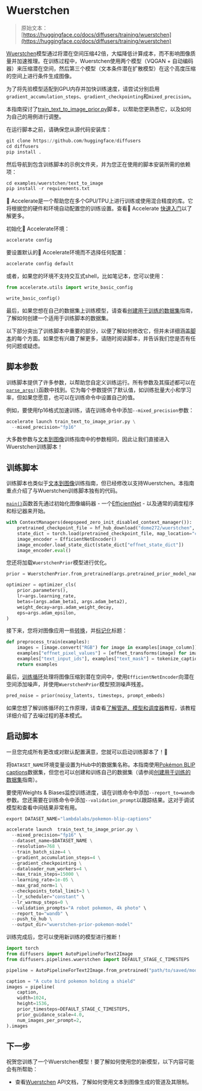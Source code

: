 # Wuerstchen

> 原始文本：[https://huggingface.co/docs/diffusers/training/wuerstchen](https://huggingface.co/docs/diffusers/training/wuerstchen)

[Wuerstchen](https://hf.co/papers/2306.00637)模型通过将潜在空间压缩42倍，大幅降低计算成本，而不影响图像质量并加速推理。在训练过程中，Wuerstchen使用两个模型（VQGAN + 自动编码器）来压缩潜在空间，然后第三个模型（文本条件潜在扩散模型）在这个高度压缩的空间上进行条件生成图像。

为了将先验模型适配到GPU内存并加快训练速度，请尝试分别启用`gradient_accumulation_steps`、`gradient_checkpointing`和`mixed_precision`。

本指南探讨了[train_text_to_image_prior.py](https://github.com/huggingface/diffusers/blob/main/examples/wuerstchen/text_to_image/train_text_to_image_prior.py)脚本，以帮助您更熟悉它，以及如何为自己的用例进行调整。

在运行脚本之前，请确保您从源代码安装库：

```py
git clone https://github.com/huggingface/diffusers
cd diffusers
pip install .
```

然后导航到包含训练脚本的示例文件夹，并为您正在使用的脚本安装所需的依赖项：

```py
cd examples/wuerstchen/text_to_image
pip install -r requirements.txt
```

🤗 Accelerate是一个帮助您在多个GPU/TPU上进行训练或使用混合精度的库。它将根据您的硬件和环境自动配置您的训练设置。查看🤗 Accelerate [快速入门](https://huggingface.co/docs/accelerate/quicktour)以了解更多。

初始化🤗 Accelerate环境：

```py
accelerate config
```

要设置默认的🤗 Accelerate环境而不选择任何配置：

```py
accelerate config default
```

或者，如果您的环境不支持交互式shell，比如笔记本，您可以使用：

```py
from accelerate.utils import write_basic_config

write_basic_config()
```

最后，如果您想在自己的数据集上训练模型，请查看[创建用于训练的数据集](create_dataset)指南，了解如何创建一个适用于训练脚本的数据集。

以下部分突出了训练脚本中重要的部分，以便了解如何修改它，但并未详细涵盖[脚本](https://github.com/huggingface/diffusers/blob/main/examples/wuerstchen/text_to_image/train_text_to_image_prior.py)的每个方面。如果您有兴趣了解更多，请随时阅读脚本，并告诉我们您是否有任何问题或疑虑。

## 脚本参数

训练脚本提供了许多参数，以帮助您自定义训练运行。所有参数及其描述都可以在[`parse_args()`](https://github.com/huggingface/diffusers/blob/6e68c71503682c8693cb5b06a4da4911dfd655ee/examples/wuerstchen/text_to_image/train_text_to_image_prior.py#L192)函数中找到。它为每个参数提供了默认值，如训练批量大小和学习率，但如果您愿意，也可以在训练命令中设置自己的值。

例如，要使用fp16格式加速训练，请在训练命令中添加`--mixed_precision`参数：

```py
accelerate launch train_text_to_image_prior.py \
  --mixed_precision="fp16"
```

大多数参数与[文本到图像](text2image#script-parameters)训练指南中的参数相同，因此让我们直接进入Wuerstchen训练脚本！

## 训练脚本

训练脚本也类似于[文本到图像](text2image#training-script)训练指南，但已经修改以支持Wuerstchen。本指南重点介绍了与Wuerstchen训练脚本独有的代码。

[`main()`](https://github.com/huggingface/diffusers/blob/6e68c71503682c8693cb5b06a4da4911dfd655ee/examples/wuerstchen/text_to_image/train_text_to_image_prior.py#L441)函数首先通过初始化图像编码器 - 一个[EfficientNet](https://github.com/huggingface/diffusers/blob/main/examples/wuerstchen/text_to_image/modeling_efficient_net_encoder.py) - 以及通常的调度程序和标记器来开始。

```py
with ContextManagers(deepspeed_zero_init_disabled_context_manager()):
    pretrained_checkpoint_file = hf_hub_download("dome272/wuerstchen", filename="model_v2_stage_b.pt")
    state_dict = torch.load(pretrained_checkpoint_file, map_location="cpu")
    image_encoder = EfficientNetEncoder()
    image_encoder.load_state_dict(state_dict["effnet_state_dict"])
    image_encoder.eval()
```

您还将加载`WuerstchenPrior`模型进行优化。

```py
prior = WuerstchenPrior.from_pretrained(args.pretrained_prior_model_name_or_path, subfolder="prior")

optimizer = optimizer_cls(
    prior.parameters(),
    lr=args.learning_rate,
    betas=(args.adam_beta1, args.adam_beta2),
    weight_decay=args.adam_weight_decay,
    eps=args.adam_epsilon,
)
```

接下来，您将对图像应用一些[转换](https://github.com/huggingface/diffusers/blob/65ef7a0c5c594b4f84092e328fbdd73183613b30/examples/wuerstchen/text_to_image/train_text_to_image_prior.py#L656)，并[标记化](https://github.com/huggingface/diffusers/blob/65ef7a0c5c594b4f84092e328fbdd73183613b30/examples/wuerstchen/text_to_image/train_text_to_image_prior.py#L637)标题：

```py
def preprocess_train(examples):
    images = [image.convert("RGB") for image in examples[image_column]]
    examples["effnet_pixel_values"] = [effnet_transforms(image) for image in images]
    examples["text_input_ids"], examples["text_mask"] = tokenize_captions(examples)
    return examples
```

最后，[训练循环](https://github.com/huggingface/diffusers/blob/65ef7a0c5c594b4f84092e328fbdd73183613b30/examples/wuerstchen/text_to_image/train_text_to_image_prior.py#L656)处理将图像压缩到潜在空间中，使用`EfficientNetEncoder`向潜在空间添加噪声，并使用`WuerstchenPrior`模型预测噪声残差。

```py
pred_noise = prior(noisy_latents, timesteps, prompt_embeds)
```

如果您想了解训练循环的工作原理，请查看[了解管道、模型和调度器](../using-diffusers/write_own_pipeline)教程，该教程详细介绍了去噪过程的基本模式。

## 启动脚本

一旦您完成所有更改或对默认配置满意，您就可以启动训练脚本了！🚀

将`DATASET_NAME`环境变量设置为Hub中的数据集名称。本指南使用[Pokémon BLIP captions](https://huggingface.co/datasets/lambdalabs/pokemon-blip-captions)数据集，但您也可以创建和训练自己的数据集（请参阅[创建用于训练的数据集](create_dataset)指南）。

要使用Weights & Biases监控训练进度，请在训练命令中添加`--report_to=wandb`参数。您还需要在训练命令中添加`--validation_prompt`以跟踪结果。这对于调试模型和查看中间结果非常有用。

```py
export DATASET_NAME="lambdalabs/pokemon-blip-captions"

accelerate launch  train_text_to_image_prior.py \
  --mixed_precision="fp16" \
  --dataset_name=$DATASET_NAME \
  --resolution=768 \
  --train_batch_size=4 \
  --gradient_accumulation_steps=4 \
  --gradient_checkpointing \
  --dataloader_num_workers=4 \
  --max_train_steps=15000 \
  --learning_rate=1e-05 \
  --max_grad_norm=1 \
  --checkpoints_total_limit=3 \
  --lr_scheduler="constant" \
  --lr_warmup_steps=0 \
  --validation_prompts="A robot pokemon, 4k photo" \
  --report_to="wandb" \
  --push_to_hub \
  --output_dir="wuerstchen-prior-pokemon-model"
```

训练完成后，您可以使用新训练的模型进行推断！

```py
import torch
from diffusers import AutoPipelineForText2Image
from diffusers.pipelines.wuerstchen import DEFAULT_STAGE_C_TIMESTEPS

pipeline = AutoPipelineForText2Image.from_pretrained("path/to/saved/model", torch_dtype=torch.float16).to("cuda")

caption = "A cute bird pokemon holding a shield"
images = pipeline(
    caption, 
    width=1024,
    height=1536,
    prior_timesteps=DEFAULT_STAGE_C_TIMESTEPS,
    prior_guidance_scale=4.0,
    num_images_per_prompt=2,
).images
```

## 下一步

祝贺您训练了一个Wuerstchen模型！要了解如何使用您的新模型，以下内容可能会有所帮助：

+   查看[Wuerstchen](../api/pipelines/wuerstchen#text-to-image-generation) API文档，了解如何使用文本到图像生成的管道及其限制。
